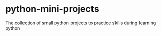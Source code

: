# python-mini-projects
The collection of small python projects to practice skills during learning python
